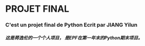# PROJET FINAL
###  C'est un projet final de Python  Ecrit par JIANG Yilun
#### ***这是蒋逸伦的一个个人项目， 是EPF在第一年末的Python期末项目。***

